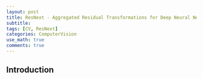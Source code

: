 ```yaml
---
layout: post
title: ResNext - Aggregated Residual Transformations for Deep Neural Networks [2017]
subtitle: 
tags: [CV, ResNext]
categories: ComputerVision
use_math: true
comments: true
---
```



## Introduction

